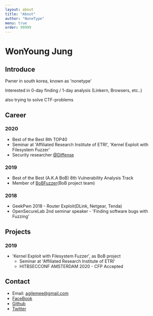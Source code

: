 ```yaml
---
layout: about
title: "About"
author: "NoneType"
menu: true
order: 99999
---
```


# WonYoung Jung
## Introduce
Pwner in south korea, known as 'nonetype'

Interested in 0-day finding / 1-day analysis (Linkern, Browsers, etc..)

also trying to solve CTF-problems

## Career
### 2020
- Best of the Best 8th TOP40
- Seminar at 'Affiliated Research Institute of ETRI', 'Kernel Exploit with Filesystem Fuzzer'
- Security researcher [@Diffense](https://blog.diffense.co.kr/)

### 2019
- Best of the Best (A.K.A BoB) 8th Vulnerability Analysis Track
- Member of [BoBFuzzer](https://github.com/bobfuzzer/)(BoB project team)

### 2018
- GeekPwn 2018 - Router Exploit(DLink, Netgear, Tenda)
- OpenSecureLab 2nd seminar speaker - 'Finding software bugs with Fuzzing'

## Projects
### 2019
- 'Kernel Exploit with Filesystem Fuzzer', as BoB project
  - Seminar at 'Affiliated Research Institute of ETRI'
  - HITBSECCONF AMSTERDAM 2020 - CFP Accepted


## Contact
- Email: [agilemee@gmail.com](mailto:agilemee@gmail.com)
- [FaceBook](https://www.facebook.com/nonetype.pwn)
- [Github](https://github.com/nonetype)
- [Twitter](https://twitter.com/nonetype_pwn)
